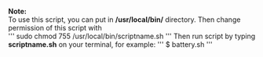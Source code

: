 
<b>Note: </b>\
To use this script, you can put in <b>/usr/local/bin/</b> directory. Then change permission of this script with \
'''
sudo chmod 755 /usr/local/bin/scriptname.sh
'''
Then run script by typing <b>scriptname.sh</b> on your terminal, for example:
'''
$ battery.sh
'''
